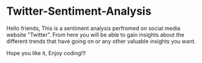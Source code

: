 # Twitter-Sentiment-Analysis

Hello friends,
This is a sentiment analysis perfromed on social media website "Twitter".
From here you will be able to gain insights about the different trends that have going on or any other valuable insights you want.

Hope you like it, Enjoy coding!!!

